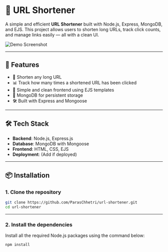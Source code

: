 # 🔗 URL Shortener

A simple and efficient **URL Shortener** built with Node.js, Express, MongoDB, and EJS. This project allows users to shorten long URLs, track click counts, and manage links easily — all with a clean UI.

![Demo Screenshot](https://user-images.githubusercontent.com/your-demo-image.png) <!-- Add a real screenshot if desired -->

---

## 🚀 Features

- 🔐 Shorten any long URL
- 📊 Track how many times a shortened URL has been clicked
- 🧠 Simple and clean frontend using EJS templates
- 💾 MongoDB for persistent storage
- 🛠 Built with Express and Mongoose

---

## 🛠 Tech Stack

- **Backend**: Node.js, Express.js
- **Database**: MongoDB with Mongoose
- **Frontend**: HTML, CSS, EJS
- **Deployment**: (Add if deployed)

---

## 📦 Installation

### 1. Clone the repository

```bash
git clone https://github.com/ParasChhetri/url-shortener.git
cd url-shortener
```
---

### 2. Install the dependencies

Install all the required Node.js packages using the command below:

```bash
npm install
```



